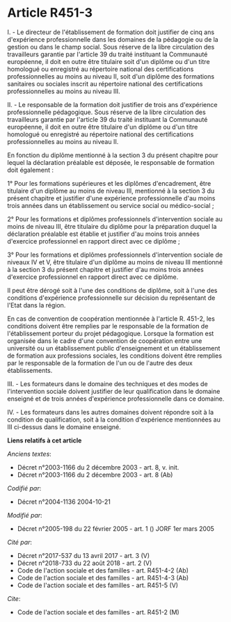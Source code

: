 # Article R451-3

I. - Le directeur de l'établissement de formation doit justifier de cinq ans d'expérience professionnelle dans les domaines
de la pédagogie ou de la gestion ou dans le champ social. Sous réserve de la libre circulation des travailleurs garantie par
l'article 39 du traité instituant la Communauté européenne, il doit en outre être titulaire soit d'un diplôme ou d'un titre
homologué ou enregistré au répertoire national des certifications professionnelles au moins au niveau II, soit d'un diplôme
des formations sanitaires ou sociales inscrit au répertoire national des certifications professionnelles au moins au niveau
III.

II. - Le responsable de la formation doit justifier de trois ans d'expérience professionnelle pédagogique. Sous réserve de la
libre circulation des travailleurs garantie par l'article 39 du traité instituant la Communauté européenne, il doit en outre
être titulaire d'un diplôme ou d'un titre homologué ou enregistré au répertoire national des certifications professionnelles
au moins au niveau II.

En fonction du diplôme mentionné à la section 3 du présent chapitre pour lequel la déclaration préalable est déposée, le
responsable de formation doit également :

1° Pour les formations supérieures et les diplômes d'encadrement, être titulaire d'un diplôme au moins de niveau III,
mentionné à la section 3 du présent chapitre et justifier d'une expérience professionnelle d'au moins trois années dans un
établissement ou service social ou médico-social ;

2° Pour les formations et diplômes professionnels d'intervention sociale au moins de niveau III, être titulaire du diplôme
pour la préparation duquel la déclaration préalable est établie et justifier d'au moins trois années d'exercice professionnel
en rapport direct avec ce diplôme ;

3° Pour les formations et diplômes professionnels d'intervention sociale de niveaux IV et V, être titulaire d'un diplôme au
moins de niveau III mentionné à la section 3 du présent chapitre et justifier d'au moins trois années d'exercice
professionnel en rapport direct avec ce diplôme.

Il peut être dérogé soit à l'une des conditions de diplôme, soit à l'une des conditions d'expérience professionnelle sur
décision du représentant de l'Etat dans la région.

En cas de convention de coopération mentionnée à l'article R. 451-2, les conditions doivent être remplies par le responsable
de la formation de l'établissement porteur du projet pédagogique. Lorsque la formation est organisée dans le cadre d'une
convention de coopération entre une université ou un établissement public d'enseignement et un établissement de formation aux
professions sociales, les conditions doivent être remplies par le responsable de la formation de l'un ou de l'autre des deux
établissements.

III. - Les formateurs dans le domaine des techniques et des modes de l'intervention sociale doivent justifier de leur
qualification dans le domaine enseigné et de trois années d'expérience professionnelle dans ce domaine.

IV. - Les formateurs dans les autres domaines doivent répondre soit à la condition de qualification, soit à la condition
d'expérience mentionnées au III ci-dessus dans le domaine enseigné.

**Liens relatifs à cet article**

_Anciens textes_:

  - Décret n°2003-1166 du 2 décembre 2003 - art. 8, v. init.
  - Décret n°2003-1166 du 2 décembre 2003 - art. 8 (Ab)

_Codifié par_:

  - Décret n°2004-1136 2004-10-21

_Modifié par_:

  - Décret n°2005-198 du 22 février 2005 - art. 1 () JORF 1er mars 2005

_Cité par_:

  - Décret n°2017-537 du 13 avril 2017 - art. 3 (V)
  - Décret n°2018-733 du 22 août 2018 - art. 2 (V)
  - Code de l'action sociale et des familles - art. R451-4-2 (Ab)
  - Code de l'action sociale et des familles - art. R451-4-3 (Ab)
  - Code de l'action sociale et des familles - art. R451-5 (V)

_Cite_:

  - Code de l'action sociale et des familles - art. R451-2 (M)
